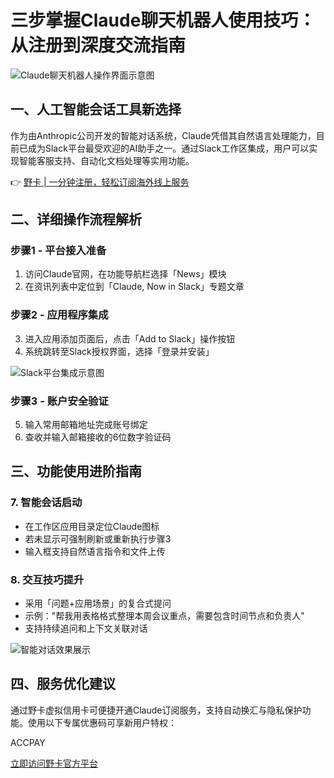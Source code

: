 # 三步掌握Claude聊天机器人使用技巧：从注册到深度交流指南

![Claude聊天机器人操作界面示意图](https://bbtdd.com/wp-content/uploads/img/140275059836.webp)

## 一、人工智能会话工具新选择
作为由Anthropic公司开发的智能对话系统，Claude凭借其自然语言处理能力，目前已成为Slack平台最受欢迎的AI助手之一。通过Slack工作区集成，用户可以实现智能客服支持、自动化文档处理等实用功能。

👉 [野卡 | 一分钟注册，轻松订阅海外线上服务](https://bbtdd.com/yeka)

## 二、详细操作流程解析
### 步骤1 - 平台接入准备
1. 访问Claude官网，在功能导航栏选择「News」模块
2. 在资讯列表中定位到「Claude, Now in Slack」专题文章

### 步骤2 - 应用程序集成
3. 进入应用添加页面后，点击「Add to Slack」操作按钮
4. 系统跳转至Slack授权界面，选择「登录并安装」

![Slack平台集成示意图](https://bbtdd.com/wp-content/uploads/img/981532807.webp)

### 步骤3 - 账户安全验证
5. 输入常用邮箱地址完成账号绑定
6. 查收并输入邮箱接收的6位数字验证码

## 三、功能使用进阶指南
### 7. 智能会话启动
- 在工作区应用目录定位Claude图标
- 若未显示可强制刷新或重新执行步骤3
- 输入框支持自然语言指令和文件上传

### 8. 交互技巧提升
- 采用「问题+应用场景」的复合式提问
- 示例："帮我用表格格式整理本周会议重点，需要包含时间节点和负责人"
- 支持持续追问和上下文关联对话

![智能对话效果展示](https://bbtdd.com/wp-content/uploads/img/50747625821.webp)

## 四、服务优化建议
通过野卡虚拟信用卡可便捷开通Claude订阅服务，支持自动换汇与隐私保护功能。使用以下专属优惠码可享新用户特权：

ACCPAY


[立即访问野卡官方平台](https://bbtdd.com/yeka)